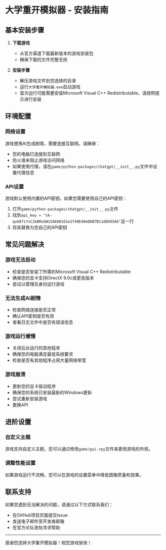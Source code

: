 # 大学重开模拟器 - 安装指南

## 基本安装步骤

1. **下载游戏**
   - 从官方渠道下载最新版本的游戏安装包
   - 确保下载的文件完整无损

2. **安装步骤**
   - 解压游戏文件到您选择的目录
   - 运行`大学重开模拟器.exe`启动游戏
   - 首次运行可能需要安装Microsoft Visual C++ Redistributable，请按照提示进行安装

## 环境配置

### 网络设置
游戏使用AI生成剧情，需要连接互联网。请确保：
- 您的电脑已连接到互联网
- 防火墙未阻止游戏访问网络
- 如果使用代理，请在`game/python-packages/chatgpt/__init__.py`文件中设置代理信息

### API设置
游戏默认使用内置的API密钥。如果您需要使用自己的API密钥：
1. 打开`game/python-packages/chatgpt/__init__.py`文件
2. 找到`api_key = "sk-qxU0fiYsCZeBRxGW15A608161e2f40E48eD6B7B11dD695A6"`这一行
3. 将其替换为您自己的API密钥

## 常见问题解决

### 游戏无法启动
- 检查是否安装了所需的Microsoft Visual C++ Redistributable
- 确保您的显卡支持DirectX 9.0c或更高版本
- 尝试以管理员身份运行游戏

### 无法生成AI剧情
- 检查网络连接是否正常
- 确认API密钥是否有效
- 查看日志文件中是否有错误信息

### 游戏运行缓慢
- 关闭后台运行的其他程序
- 确保您的电脑满足最低系统要求
- 检查是否有其他程序占用大量网络带宽

### 游戏崩溃
- 更新您的显卡驱动程序
- 确保您的系统已安装最新的Windows更新
- 尝试重新安装游戏
- 更换API

## 进阶设置

### 自定义主题
游戏支持自定义主题，您可以通过修改`game/gui.rpy`文件来更改游戏的外观。

### 调整性能设置
如果游戏运行不流畅，您可以在游戏的设置菜单中降低图像质量和效果。

## 联系支持

如果您遇到无法解决的问题，请通过以下方式联系我们：
- 在GitHub项目页面提交issue
- 发送电子邮件至开发者邮箱
- 在官方论坛发帖寻求帮助

---

感谢您选择大学重开模拟器！祝您游戏愉快！ 
